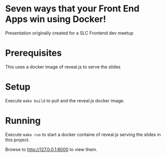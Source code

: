 # Seven ways that your Front End Apps win using Docker!
Presentation originally created for a SLC Frontend dev meetup

# Prerequisites
This uses a docker image of reveal.js to serve the slides

# Setup 
Execute ```make build``` to pull and the reveal.js docker image.

# Running
Execute ```make run``` to start a docker containe of reveal.js serving the slides in this project. 

Browse to http://127.0.0.1:8000 to view them.
